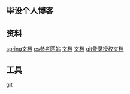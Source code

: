 ## 毕设个人博客


## 资料
[spring文档](https://spring.io/guides)
[es参考网站](https://elasticsearch.cn)
[文档]()
[文档]()
[git登录授权文档](https://developer.github.com/apps/building-oauth-apps/creating-an-oauth-app/)
## 工具
[git](https://git-scm.com)